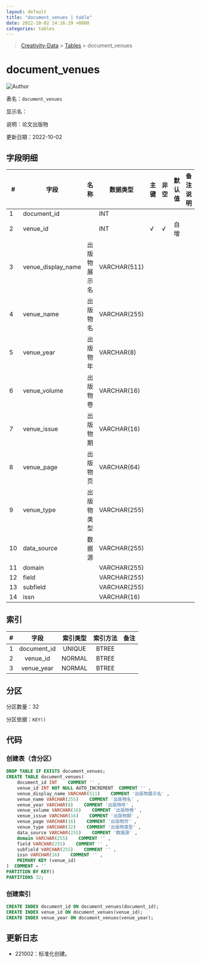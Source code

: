 ```yaml
---
layout: default
title: "document_venues | table"
date: 2022-10-02 14:16:29 +0800
categories: tables
---
```


> [Creativity-Data](/Creativity) > [Tables](/Creativity/tables) > document_venues

# document_venues

![Author](https://img.shields.io/badge/Author-MarioZZJ-blue)

表名：`document_venues`

显示名：

说明：论文出版物

更新日期：2022-10-02

## 字段明细

| **#** | **字段**           | **名称**     | **数据类型** | **主键** | **非空** | **默认值** | **备注说明** |
| ----- | ------------------ | ------------ | ------------ | -------- | -------- | ---------- | ------------ |
| 1     | document_id        |              | INT          |          |          |            |              |
| 2     | venue_id           |              | INT          | √        | √        | 自增       |              |
| 3     | venue_display_name | 出版物展示名 | VARCHAR(511) |          |          |            |              |
| 4     | venue_name         | 出版物名     | VARCHAR(255) |          |          |            |              |
| 5     | venue_year         | 出版物年     | VARCHAR(8)   |          |          |            |              |
| 6     | venue_volume       | 出版物卷     | VARCHAR(16)  |          |          |            |              |
| 7     | venue_issue        | 出版物期     | VARCHAR(16)  |          |          |            |              |
| 8     | venue_page         | 出版物页     | VARCHAR(64)  |          |          |            |              |
| 9     | venue_type         | 出版物类型   | VARCHAR(255)  |          |          |            |              |
| 10    | data_source        | 数据源       | VARCHAR(255) |          |          |            |              |
| 11    | domain             |              | VARCHAR(255) |          |          |            |              |
| 12    | field              |              | VARCHAR(255) |          |          |            |              |
| 13    | subfield           |              | VARCHAR(255) |          |          |            |              |
| 14    | issn               |              | VARCHAR(16)  |          |          |            |              |

## 索引

|  #   |    字段     | 索引类型 | 索引方法 | 备注 |
| :--: | :---------: | :------: | :------: | :--: |
|  1   | document_id |  UNIQUE  |  BTREE   |      |
|  2   |  venue_id   |  NORMAL  |  BTREE   |      |
|  3   | venue_year  |  NORMAL  |  BTREE   |      |

## 分区

分区数量：32

分区依据：`KEY()`

## 代码

### 创建表（含分区）

```SQL
DROP TABLE IF EXISTS document_venues;
CREATE TABLE document_venues(
    document_id INT    COMMENT '' ,
    venue_id INT NOT NULL AUTO_INCREMENT  COMMENT '' ,
    venue_display_name VARCHAR(511)    COMMENT '出版物展示名' ,
    venue_name VARCHAR(255)    COMMENT '出版物名' ,
    venue_year VARCHAR(8)    COMMENT '出版物年' ,
    venue_volume VARCHAR(16)    COMMENT '出版物卷' ,
    venue_issue VARCHAR(16)    COMMENT '出版物期' ,
    venue_page VARCHAR(16)    COMMENT '出版物页' ,
    venue_type VARCHAR(32)    COMMENT '出版物类型' ,
    data_source VARCHAR(255)    COMMENT '数据源' ,
    domain VARCHAR(255)    COMMENT '' ,
    field VARCHAR(255)    COMMENT '' ,
    subfield VARCHAR(255)    COMMENT '' ,
    issn VARCHAR(16)    COMMENT '' ,
    PRIMARY KEY (venue_id)
)  COMMENT = ''
PARTITION BY KEY()
PARTITIONS 32;
```

### 创建索引

```SQL
CREATE INDEX document_id ON document_venues(document_id);
CREATE INDEX venue_id ON document_venues(venue_id);
CREATE INDEX venue_year ON document_venues(venue_year);
```

## 更新日志

* 221002：标准化创建。
